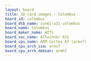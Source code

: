 ```yaml
---
layout: board
title: SD card images - Colombus
board_id: colombus
board_dtb_name: sun6i-a31-colombus
board_name: Colombus
board_maker_name: WITS
board_soc_name: Allwinner A31
board_cpu_name: ARM Cortex A7 (armv7)
board_cpu_arch_isa: armv7
board_cpu_arch_debian: armhf
---
```

